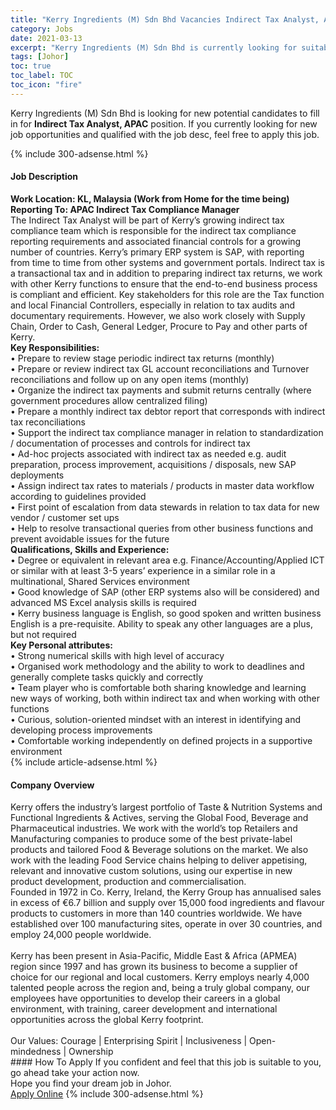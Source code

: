 ```yaml
---
title: "Kerry Ingredients (M) Sdn Bhd Vacancies Indirect Tax Analyst, APAC" 
category: Jobs 
date: 2021-03-13 
excerpt: "Kerry Ingredients (M) Sdn Bhd is currently looking for suitable person to fill in the Indirect Tax Analyst, APAC which based in Johor" 
tags: [Johor] 
toc: true 
toc_label: TOC 
toc_icon: "fire" 
--- 
```


<p>Kerry Ingredients (M) Sdn Bhd is looking for new potential candidates to fill in for <b>Indirect Tax Analyst, APAC</b> position. If you currently looking for new job opportunities and qualified with the job desc, feel free to apply this job.
</p>{% include 300-adsense.html %} 
<div><div><h4>Job Description</h4></div><div><div><span><div><div><div><strong>Work Location: KL, Malaysia (Work from Home for the time being)</strong></div><div><strong>Reporting To: APAC Indirect Tax Compliance Manager</strong></div><div>The Indirect Tax Analyst will be part of Kerry&#8217;s growing indirect tax compliance team which is responsible for the indirect tax compliance reporting requirements and associated financial controls for a growing number of countries. Kerry&#8217;s primary ERP system is SAP, with reporting from time to time from other systems and government portals. Indirect tax is a transactional tax and in addition to preparing indirect tax returns, we work with other Kerry functions to ensure that the end-to-end business process is compliant and efficient. Key stakeholders for this role are the Tax function and local Financial Controllers, especially in relation to tax audits and documentary requirements. However, we also work closely with Supply Chain, Order to Cash, General Ledger, Procure to Pay and other parts of Kerry.</div><div><strong>Key Responsibilities:</strong></div><div>&#8226; Prepare to review stage periodic indirect tax returns (monthly)<br>&#8226; Prepare or review indirect tax GL account reconciliations and Turnover reconciliations and follow up on any open items (monthly)<br>&#8226; Organize the indirect tax payments and submit returns centrally (where government procedures allow centralized filing)<br>&#8226; Prepare a monthly indirect tax debtor report that corresponds with indirect tax reconciliations<br>&#8226; Support the indirect tax compliance manager in relation to standardization / documentation of processes and controls for indirect tax&#160;<br>&#8226; Ad-hoc projects associated with indirect tax as needed e.g. audit preparation, process improvement, acquisitions / disposals, new SAP deployments<br>&#8226; Assign indirect tax rates to materials / products in master data workflow according to guidelines provided<br>&#8226; First point of escalation from data stewards in relation to tax data for new vendor / customer set ups<br>&#8226; Help to resolve transactional queries from other business functions and prevent avoidable issues for the future</div><div><strong>Qualifications, Skills and Experience:</strong></div><div>&#8226; Degree or equivalent in relevant area e.g. Finance/Accounting/Applied ICT or similar with at least 3-5 years&#8217; experience in a similar role in a multinational, Shared Services environment<br>&#8226; Good knowledge of SAP (other ERP systems also will be considered) and advanced MS Excel analysis skills is required<br>&#8226; Kerry business language is English, so good spoken and written business English is a pre-requisite. Ability to speak any other languages are a plus, but not required</div><div><strong>Key Personal attributes:</strong></div><div>&#8226; Strong numerical skills with high level of accuracy<br>&#8226; Organised work methodology and the ability to work to deadlines and generally complete tasks quickly and correctly<br>&#8226; Team player who is comfortable both sharing knowledge and learning new ways of working, both within indirect tax and when working with other functions<br>&#8226; Curious, solution-oriented mindset with an interest in identifying and developing process improvements<br>&#8226; Comfortable working independently on defined projects in a supportive environment</div></div></div></span></div></div></div> 
{% include article-adsense.html %} 
<div><div><h4>Company Overview</h4></div><div><div><span><div><div>
	Kerry offers the industry&#8217;s largest portfolio of Taste &amp; Nutrition Systems and Functional Ingredients &amp; Actives, serving the Global Food, Beverage and Pharmaceutical industries. We work with the world&#8217;s top Retailers and Manufacturing companies to produce some of the best private-label products and tailored Food &amp; Beverage solutions on the market. We also work with the leading Food Service chains helping to deliver appetising, relevant and innovative custom solutions, using our expertise in new product development, production and commercialisation.</div>
<div>
	Founded in 1972 in Co. Kerry, Ireland, the Kerry Group has annualised sales in excess of &#8364;6.7 billion and supply over 15,000 food ingredients and flavour products to customers in more than 140 countries worldwide. We have established over 100 manufacturing sites, operate in over 30 countries, and employ 24,000 people worldwide.<br>
<br>
	Kerry has been present in Asia-Pacific, Middle East &amp; Africa (APMEA) region since 1997 and has grown its business to become a supplier of choice for our regional and local customers. Kerry employs nearly 4,000 talented people across the region and, being a truly global company, our employees have opportunities to develop their careers in a global environment, with training, career development and international opportunities across the global Kerry footprint.<br>
<br>
	Our Values:&#160;Courage | Enterprising Spirit | Inclusiveness | Open-mindedness | Ownership &#160; &#160;</div></div></span></div></div></div> 
#### How To Apply 
If you confident and feel that this job is suitable to you, go ahead take your action now. <br/> 
Hope you find your dream job in Johor. <br/> 
<a href="https://www.jobstreet.com.my/en/job/indirect-tax-analyst-apac-4496758?jobId=jobstreet-my-job-4496758&" class="btn btn--info" target="_blank" rel="nofollow noopenner">Apply Online</a> 
{% include 300-adsense.html %} 